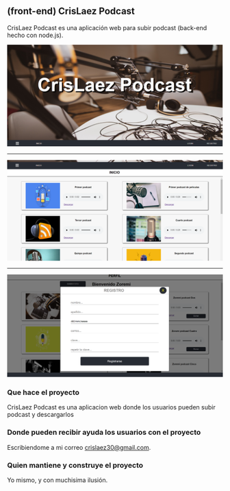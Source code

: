 ## (front-end) CrisLaez Podcast

CrisLaez Podcast es una aplicación web para subir podcast (back-end hecho con node.js).

<img src="https://github.com/crislaez/Front_End_Podcast/blob/master/src/img/foto_proyecto.PNG" />
<hr>
<img src="https://github.com/crislaez/Front_End_Podcast/blob/master/src/img/foto_proyecto_2.PNG" />
<hr>
<img src="https://github.com/crislaez/Front_End_Podcast/blob/master/src/img/foto_proyecto_3.PNG" />

### Que hace el proyecto

CrisLaez Podcast es una aplicacion web donde los usuarios pueden subir podcast y descargarlos
 
### Donde pueden recibir ayuda los usuarios con el proyecto
 
Escribiendome a mi correo crislaez30@gmail.com.

### Quien mantiene y construye el proyecto

Yo mismo, y con muchisima ilusión.
